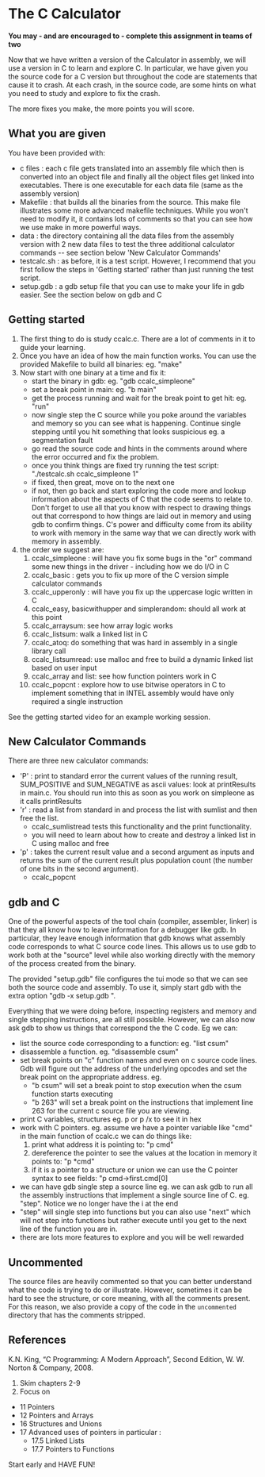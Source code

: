 # The C Calculator

**You may - and are encouraged to - complete this assignment in teams of two**

Now that we have written a version of the Calculator in assembly, we will
use a version in C to learn and explore C.  In particular, we have given
you the source code for a C version but throughout the code are
statements that cause it to crash.  At each crash, in the source code, are
some hints on what you need to study and explore to fix the crash.

The more fixes you make, the more points you will score.

## What you are given

You have been provided with:
  - c files : each c file gets translated into an assembly file which then is converted into
    an object file and finally all the object files get linked into executables.  There is
    one executable for each data file (same as the assembly version)
  - Makefile : that builds all the binaries from the source.  This make file illustrates some
    more advanced makefile techniques.  While you won't need to modify it, it contains
    lots of comments so that you can see how we use make in more powerful ways.
  - data : the directory containing all the data files from the assembly version with 2 new data files
    to test the three additional calculator commands -- see section below 'New Calculator Commands'
  - testcalc.sh : as before, it is a test script.  However, I recommend that you first follow the steps
    in 'Getting started' rather than just running the test script.
  - setup.gdb : a gdb setup file that you can use to make your life in gdb easier.
    See the section below on gdb and C

## Getting started

1) The first thing to do is study ccalc.c.  There are a lot of comments in it to guide
your learning.  
2) Once you have an idea of how the main function works. You can use the provided Makefile to build all binaries: eg. "make"
3) Now start with one binary at a time and fix it:
   - start the binary in gdb: eg. "gdb ccalc_simpleone"
   - set a break point in main: eg. "b main"
   - get the process running and wait for the break point to get hit: eg. "run"
   - now single step the C source while you poke around the variables and memory so you can see
     what is happening.  Continue single stepping until you hit something that looks suspicious
     eg. a segmentation fault
   - go read the source code and hints in the comments around where the error occurred and fix the problem.
   - once you think things are fixed try running the test script: "./testcalc.sh ccalc_simpleone 1"
   - if fixed, then great, move on to the next one
   - if not, then go back and start exploring the code more and lookup information about the
     aspects of C that the code seems to relate to.  Don't forget to use all that you know with respect to drawing things out that correspond to how things are laid out in memory and using gdb to confirm things. C's power and difficulty come from its ability to work with memory in the same way that we can directly work with memory in assembly.
4) the order we suggest are:
   1) ccalc_simpleone : will have you fix some bugs in the "or" command some new things in the driver - including how we do I/O in C 
   2) ccalc_basic : gets you to fix up more of the C version simple calculator commands
   3) ccalc_upperonly : will have you fix up the uppercase logic written in C
   4) ccalc_easy, basicwithupper and simplerandom: should all work at this point 
   5) ccalc_arraysum: see how array logic works
   6) ccalc_listsum: walk a linked list in C
   7) ccalc_atoq: do something that was hard in assembly in a single library call
   8) ccalc_listsumread: use malloc and free to build a dynamic linked list based on user input
   9) ccalc_array and list: see how function pointers work in C
   10) ccalc_popcnt : explore how to use bitwise operators in C to implement something that in INTEL assembly would have only required a single instruction

See the getting started video for an example working session.

## New Calculator Commands

There are three new calculator commands:

- 'P' :  print to standard error the current values of the running result, SUM_POSITIVE and SUM_NEGATIVE as
ascii values: look at printResults in main.c. You should run into this as soon as you work on simpleone as it calls
printResults
- 'r' : read a list from standard in and process the list with sumlist and then free the list.
   - ccalc_sumlistread tests this functionality and the print functionality.
   - you will need to learn about how to create and destroy a linked list in C using malloc and free
- 'p' : takes the current result value and a second argument as inputs and returns
        the sum of the current result plus population count (the number of one bits in the second argument).
   - ccalc_popcnt 
   
## gdb and C

One of the powerful aspects of the tool chain (compiler, assembler, linker) is that they all know how to leave information for a debugger like gdb.  In particular, they leave enough information that
gdb knows what assembly code corresponds to what C source code lines.  This allows us to use gdb to work both at the "source" level while also working directly with the memory of the process created from the binary.

The provided "setup.gdb" file configures the tui mode so that we can see both the source code and assembly.  To use it, simply start gdb with the extra option "gdb -x setup.gdb <binary>".

Everything that we were doing before, inspecting registers and memory and single stepping instructions, are all still possible.  However, we can also now ask gdb to show us things that correspond the the C code.  Eg we can:
  - list the source code corresponding to a function: eg. "list csum"
  - disassemble a function. eg. "disassemble csum"
  - set break points on "c" function names and even on c source code lines.  Gdb will figure out
    the address of the underlying opcodes and set the break point on the appropriate address.
    eg.
      - "b csum" will set a break point to stop execution when the csum function starts executing
      - "b 263" will set a break point on the instructions that implement line 263 for the current c source file you are viewing.
  - print C variables, structures eg. p <variable name> or p /x <variable name> to see it in hex
  - work with C pointers.  eg. assume we have a pointer variable like "cmd" in the main function of ccalc.c we can do things like:
    1) print what address it is pointing to: "p cmd"
    2) dereference the pointer to see the values at the location in memory it points to:  "p *cmd"
    3) if it is a pointer to a structure or union we can use the C pointer syntax to see fields:
    "p cmd->first.cmd[0]
  - we can have gdb single step a source line eg. we can ask gdb to run all the assembly instructions that implement a single source line of C.  eg. "step". Notice we no longer have the i at the end
  - "step" will single step into functions but you can also use "next" which will not step into functions but rather execute until you get to the next line of the function you are in.
  - there are lots more features to explore and you will be well rewarded

## Uncommented

The source files are heavily commented so that you can better understand what the code is 
trying to do or illustrate.  However, sometimes it can be hard to see the structure, or
core meaning, with all the comments present.  For this reason, we also provide a copy of 
the code in the `uncommented` directory that has the comments stripped. 

## References

K.N. King, “C Programming: A Modern Approach”, Second Edition, W. W. Norton & Company, 2008. 
1) Skim chapters 2-9 
2) Focus on 
  - 11 Pointers
  - 12 Pointers and Arrays
  - 16 Structures and Unions
  - 17 Advanced uses of pointers in particular :
      - 17.5 Linked Lists
      - 17.7 Pointers to Functions


Start early and HAVE FUN!
